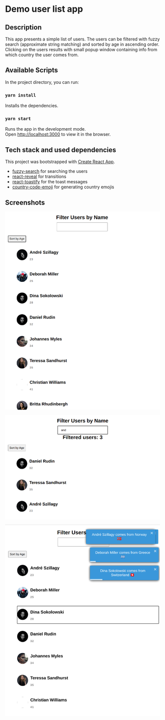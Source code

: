 # Demo user list app

## Description

This app presents a simple list of users. The users can be filtered with fuzzy search (approximate string matching) and sorted by age in ascending order. Clicking on the users results with small popup window containing info from which country the user comes from.

## Available Scripts

In the project directory, you can run:

### `yarn install`

Installs the dependencies.

### `yarn start`

Runs the app in the development mode.\
Open [http://localhost:3000](http://localhost:3000) to view it in the browser.

## Tech stack and used dependencies

This project was bootstrapped with [Create React App](https://github.com/facebook/create-react-app).

-   [fuzzy-search](https://www.npmjs.com/package/fuzzy-search) for searching the users
-   [react-reveal](https://www.npmjs.com/package/react-reveal) for transitions
-   [react-toastify](https://www.npmjs.com/package/react-toastify) for the toast messages
-   [country-code-emoji](https://www.npmjs.com/package/country-code-emoji) for generating country emojis

## Screenshots

![](/screenshots/user-list-1.png)

![](/screenshots/user-list-2.png)

![](/screenshots/user-list-3.png)
